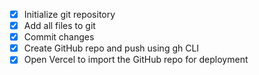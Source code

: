 - [x] Initialize git repository
- [x] Add all files to git
- [x] Commit changes
- [x] Create GitHub repo and push using gh CLI
- [x] Open Vercel to import the GitHub repo for deployment
